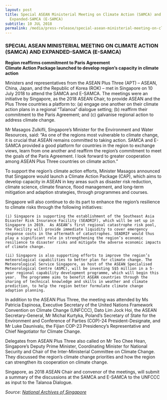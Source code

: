 ```yaml
---
layout: post
title: Special ASEAN Ministerial Meeting on Climate Action (SAMCA) and
  Expanded-SAMCA (E-SAMCA)
subtitle: 10 JUL 2018
permalink: /media/press-release/special-asean-ministerial-meeting-on-climate-action-(samca)-and-expanded-samca-(e-samca)
---
```

### SPECIAL ASEAN MINISTERIAL MEETING ON CLIMATE ACTION (SAMCA) AND EXPANDED-SAMCA (E-SAMCA)

**Region reaffirms commitment to Paris Agreement**  
**Climate Action Package launched to develop region’s capacity in climate action**

Ministers and representatives from the ASEAN Plus Three (APT) – ASEAN, China, Japan, and the Republic of Korea (ROK) – met in Singapore on 10 July 2018 to attend the SAMCA and E-SAMCA. The meetings were an initiative by Singapore, as the 2018 ASEAN Chair, to provide ASEAN and the Plus Three countries a platform to: (a) engage one another on their climate action plans in a regional “Talanoa” dialogue setting; (b) reaffirm their commitment to the Paris Agreement; and (c) galvanise regional action to address climate change.

Mr Masagos Zulkifli, Singapore’s Minister for the Environment and Water Resources, said: “As one of the regions most vulnerable to climate change, it is crucial that ASEAN remains committed to taking action. SAMCA and E-SAMCA provided a good platform for countries in the region to exchange views, learn from one another and reaffirm the region’s commitment to meet the goals of the Paris Agreement. I look forward to greater cooperation among ASEAN Plus Three countries on climate action.”

To support the region’s climate action efforts, Minister Masagos announced that Singapore would launch a Climate Action Package (CAP), which aims to develop capacity in ASEAN in key areas such as disaster risk reduction, climate science, climate finance, flood management, and long-term mitigation and adaption strategies, through programmes and courses.

Singapore will also continue to do its part to enhance the region’s resilience to climate risks through the following initiatives:

    (i) Singapore is supporting the establishment of the Southeast Asia Disaster Risk Insurance Facility (SEADRIF), which will be set up in Singapore in 2019.  As ASEAN’s first regional catastrophe risk pool, the Facility will provide immediate liquidity to cover emergency response costs in the aftermath of catastrophes. SEADRIF would thus play a significant role in strengthening the region’s economic resilience to disaster risks and mitigate the adverse economic impacts of climate change.

    (ii) Singapore is also supporting efforts to improve the region’s meteorological capabilities to better plan for climate change. The Meteorological Service Singapore, as host of the ASEAN Specialised Meteorological Centre (ASMC), will be investing S$5 million in a 5-year regional capability development programme, which will begin this year.  The programme aims to benefit ASEAN countries through the sharing of technical knowledge and skills in weather and climate prediction, to help the region better formulate climate change adaption planning.  

In addition to the ASEAN Plus Three, the meeting was attended by Ms Patricia Espinosa, Executive Secretary of the United Nations Framework Convention on Climate Change (UNFCCC), Dato Lim Jock Hoi, the ASEAN Secretary-General, Mr Michal Kurtyka, Poland’s Secretary of State for the Environment and Conference of Parties (COP)-24 President-Designate, and Mr Luke Daunivalu, the Fijian COP-23 Presidency’s Representative and Chief Negotiator for Climate Change.

Delegates from ASEAN Plus Three also called on Mr Teo Chee Hean, Singapore’s Deputy Prime Minister, Coordinating Minister for National Security and Chair of the Inter-Ministerial Committee on Climate Change. They discussed the region’s climate change priorities and how the region can strengthen its cooperation on climate change.

Singapore, as 2018 ASEAN Chair and convenor of the meetings, will submit a summary of the discussions at the SAMCA and E-SAMCA to the UNFCCC as input to the Talanoa Dialogue.

*Source: [National Archives of Singapore](https://www.nas.gov.sg/archivesonline/data/pdfdoc/MSE_20180710001.pdf)*